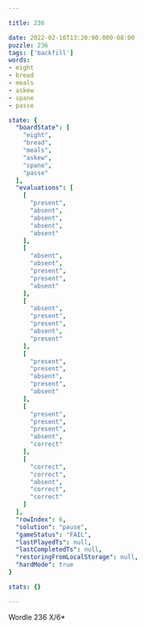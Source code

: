```yaml
---

title: 236

date: 2022-02-10T13:20:00.000-08:00
puzzle: 236
tags: ['backfill']
words:
- eight
- bread
- meals
- askew
- spane
- passe

state: {
  "boardState": [
    "eight",
    "bread",
    "meals",
    "askew",
    "spane",
    "passe"
  ],
  "evaluations": [
    [
      "present",
      "absent",
      "absent",
      "absent",
      "absent"
    ],
    [
      "absent",
      "absent",
      "present",
      "present",
      "absent"
    ],
    [
      "absent",
      "present",
      "present",
      "absent",
      "present"
    ],
    [
      "present",
      "present",
      "absent",
      "present",
      "absent"
    ],
    [
      "present",
      "present",
      "present",
      "absent",
      "correct"
    ],
    [
      "correct",
      "correct",
      "absent",
      "correct",
      "correct"
    ]
  ],
  "rowIndex": 6,
  "solution": "pause",
  "gameStatus": "FAIL",
  "lastPlayedTs": null,
  "lastCompletedTs": null,
  "restoringFromLocalStorage": null,
  "hardMode": true
}

stats: {}

---
```


Wordle 236 X/6*

<!-- more -->
